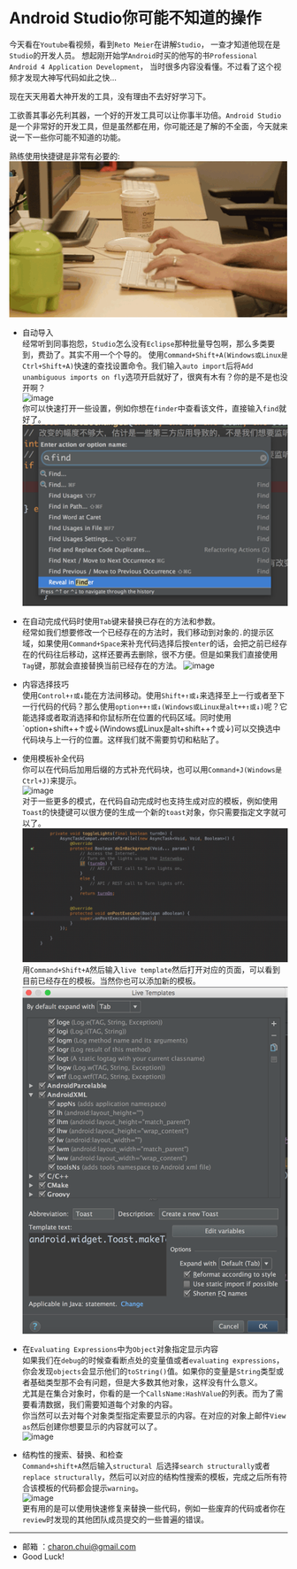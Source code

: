 Android Studio你可能不知道的操作
===

今天看在`Youtube`看视频，看到`Reto Meier`在讲解`Studio`，
一查才知道他现在是`Studio`的开发人员。
想起刚开始学`Android`时买的他写的书`Professional Android 4 Application Development`，
当时很多内容没看懂。不过看了这个视频才发现大神写代码如此之快…

现在天天用着大神开发的工具，没有理由不去好好学习下。

工欲善其事必先利其器，一个好的开发工具可以让你事半功倍。`Android Studio`是一个非常好的开发工具，但是虽然都在用，你可能还是了解的不全面，今天就来说一下一些你可能不知道的功能。

熟练使用快捷键是非常有必要的:     
![image](https://raw.githubusercontent.com/CharonChui/Pictures/master/use_shortcut.gif?raw=true)  


- 自动导入              
经常听到同事抱怨，`Studio`怎么没有`Eclipse`那种批量导包啊，那么多类要到，费劲了。其实不用一个个导的。
使用`Command+Shift+A(Windows或Linux是Ctrl+Shift+A)`快速的查找设置命令。我们输入`auto import`后将`Add unambiguous imports on fly`选项开启就好了，很爽有木有？你的是不是也没开啊？              
![image](https://raw.githubusercontent.com/CharonChui/Pictures/master/auto_import.gif?raw=true)         
你可以快速打开一些设置，例如你想在`finder`中查看该文件，直接输入`find`就好了。
![image](https://raw.githubusercontent.com/CharonChui/Pictures/master/action_find.png?raw=true)        

- 在自动完成代码时使用`Tab`键来替换已存在的方法和参数。           
经常如我们想要修改一个已经存在的方法时，我们移动到对象的`.`的提示区域，如果使用`Command+Space`来补充代码选择后按`enter`的话，会把之前已经存在的代码往后移动，这样还要再去删除，很不方便。但是如果我们直接使用`Tag`键，那就会直接替换当前已经存在的方法。
![image](https://raw.githubusercontent.com/CharonChui/Pictures/master/tab_tip.gif?raw=true)  

- 内容选择技巧         
使用`Control+↑或↓`能在方法间移动。使用`Shift+↑或↓`来选择至上一行或者至下一行代码的代码？那么使用`option++↑或↓(Windows或Linux是alt++↑或↓)`呢？它能选择或者取消选择和你鼠标所在位置的代码区域。同时使用`option+shift++↑或↓(Windows或Linux是alt+shift++↑或↓)可以交换选中代码块与上一行的位置。这样我们就不需要剪切和粘贴了。

- 使用模板补全代码      
你可以在代码后加用后缀的方式补充代码块，也可以用`Command+J(Windows是Ctrl+J)`来提示。      
![image](https://raw.githubusercontent.com/CharonChui/Pictures/master/command_j.gif?raw=true)        
对于一些更多的模式，在代码自动完成时也支持生成对应的模板，例如使用`Toast`的快捷键可以很方便的生成一个新的`toast`对象，你只需要指定文字就可以了。     
![image](https://raw.githubusercontent.com/CharonChui/Pictures/master/toast_autocomp.gif?raw=true)         
用`Command+Shift+A`然后输入`live template`然后打开对应的页面，可以看到目前已经存在的模板。当然你也可以添加新的模板。     
![image](https://raw.githubusercontent.com/CharonChui/Pictures/master/live_templete.png?raw=true)  

- 在`Evaluating Expressions`中为`Object`对象指定显示内容        
如果我们在`debug`的时候查看断点处的变量值或者`evaluating expressions`，你会发现`objects`会显示他们的`toString()`值。如果你的变量是`String`类型或者基础类型那不会有问题，但是大多数其他对象，这样没有什么意义。    
尤其是在集合对象时，你看的是一个`CallsName:HashValue`的列表。而为了需要看清数据，我们需要知道每个对象的内容。     
你当然可以去对每个对象类型指定索要显示的内容。在对应的对象上邮件`View as`然后创建你想要显示的内容就可以了。     
![image](https://raw.githubusercontent.com/CharonChui/Pictures/master/debug_eva.gif?raw=true)  

- 结构性的搜索、替换、和检查       
`Command+shift+A`然后输入`structural `后选择`search structurally`或者`replace structurally`，然后可以对应的结构性搜索的模板，完成之后所有符合该模板的代码都会提示`warning`。     
![image](https://raw.githubusercontent.com/CharonChui/Pictures/master/structural_search.gif?raw=true)        
更有用的是可以使用快速修复来替换一些代码，例如一些废弃的代码或者你在`review`时发现的其他团队成员提交的一些普遍的错误。

    	
---

- 邮箱 ：charon.chui@gmail.com  
- Good Luck! 